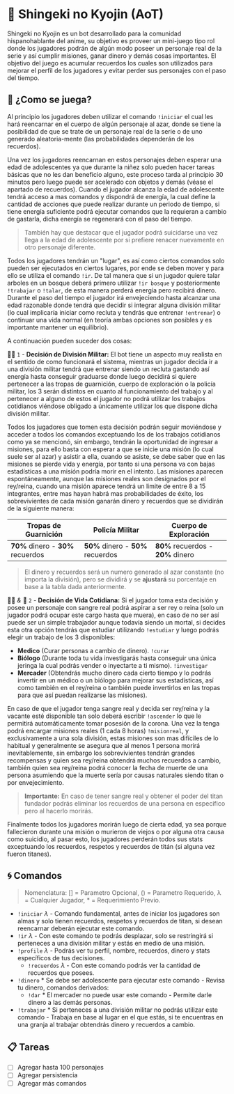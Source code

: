 # 💉 Shingeki no Kyojin (AoT)

Shingeki no Kyojin es un bot desarrollado para la comunidad hispanohablante del anime, su objetivo es proveer un mini-juego tipo rol donde los jugadores podrán de algún modo poseer un personaje real de la serie y así cumplir misiones, ganar dinero y demás cosas importantes. El objetivo del juego es acumular recuerdos los cuales son utilizados para mejorar el perfil de los jugadores y evitar perder sus personajes con el paso del tiempo.

## 🔬 ¿Como se juega?

Al principio los jugadores deben utilizar el comando `!iniciar` el cual les hará reencarnar en el cuerpo de algún personaje al azar, donde se tiene la posibilidad de que se trate de un personaje real de la serie o de uno generado aleatoria-mente (las probabilidades dependerán de los recuerdos).

Una vez los jugadores reencarnan en estos personajes deben esperar una edad de adolescentes ya que durante la niñez solo pueden hacer tareas básicas que no les dan beneficio alguno, este proceso tarda al principio 30 minutos pero luego puede ser acelerado con objetos y demás (véase el apartado de recuerdos). Cuando el jugador alcanza la edad de adolescente tendrá acceso a mas comandos y dispondrá de energía, la cual define la cantidad de acciones que puede realizar durante un periodo de tiempo, si tiene energía suficiente podrá ejecutar comandos que la requieran a cambio de gastarla, dicha energía se regenerará con el paso del tiempo.

> También hay que destacar que el jugador podrá suicidarse una vez llega a la edad de adolescente por si prefiere renacer nuevamente en otro personaje diferente.

Todos los jugadores tendrán un "lugar", es así como ciertos comandos solo pueden ser ejecutados en ciertos lugares, por ende se deben mover y para ello se utiliza el comando `!ir`. De tal manera que si un jugador quiere talar arboles en un bosque deberá primero utilizar `!ir bosque` y posteriormente `!trabajar` o `!talar`, de esta manera perderá energía pero recibirá dinero. Durante el paso del tiempo el jugador irá envejeciendo hasta alcanzar una edad razonable donde tendrá que decidir si integrar alguna división militar (lo cual implicaría iniciar como recluta y tendrás que entrenar `!entrenar`) o continuar una vida normal (en teoría ambas opciones son posibles y es importante mantener un equilibrio).

A continuación pueden suceder dos cosas: 

👨‍✈️ `1` - **Decisión de División Militar:** El bot tiene un aspecto muy realista en el sentido de como funcionará el sistema, mientras un jugador decida ir a una división militar tendrá que entrenar siendo un recluta gastando así energía hasta conseguir graduarse donde luego decidirá si quiere pertenecer a las tropas de guarnición, cuerpo de exploración o la policía militar, los 3 serán distintos en cuanto al funcionamiento del trabajo y al pertenecer a alguno de estos el jugador no podrá utilizar los trabajos cotidianos viéndose obligado a únicamente utilizar los que dispone dicha división militar.

Todos los jugadores que tomen esta decisión podrán seguir moviéndose y acceder a todos los comandos exceptuando los de los trabajos cotidianos como ya se mencionó, sin embargo, tendrán la oportunidad de ingresar a misiones, para ello basta con esperar a que se inicie una misión (lo cual suele ser al azar) y asistir a ella, cuando se asiste, se debe saber que en las misiones se pierde vida y energía, por tanto si una persona va con bajas estadísticas a una misión podría morir en el intento. Las misiones aparecen espontáneamente, aunque las misiones reales son designados por el rey/reina, cuando una misión aparece tendrá un limite de entre 8 a 15 integrantes, entre mas hayan habrá mas probabilidades de éxito, los sobrevivientes de cada misión ganarán dinero y recuerdos que se dividirán de la siguiente manera:

| Tropas de Guarnición |Policía Militar|Cuerpo de Exploración|
|--|--|--|
|**70%** dinero - **30%** recuerdos|**50%** dinero - **50%** recuerdos|**80%** recuerdos - **20%** dinero|

> El dinero y recuerdos será un numero generado al azar constante (no importa la división), pero se dividirá y se **ajustará** su porcentaje en base a la tabla dada anteriormente.

👨‍🔬 *&* 👑 `2` - **Decisión de Vida Cotidiana:** Si el jugador toma esta decisión y posee un personaje con sangre real podrá aspirar a ser rey o reina (solo un jugador podrá ocupar este cargo hasta que muera), en caso de no ser así puede ser un simple trabajador aunque todavía siendo un mortal, si decides esta otra opción tendrás que estudiar utilizando `!estudiar` y luego podrás elegir un trabajo de los 3 disponibles:

 - **Medico** (Curar personas a cambio de dinero). `!curar`
 - **Biólogo** (Durante toda tu vida investigarás hasta conseguir una única jeringa la cual podrás vender o inyectarte a ti mismo). `!investigar`
 - **Mercader** (Obtendrás mucho dinero cada cierto tiempo y lo podrás invertir en un médico o un biólogo para mejorar sus estadísticas, así como también en el rey/reina o también puede invertirlos en las tropas para que así puedan realizarse las misiones).

En caso de que el jugador tenga sangre real y decida ser rey/reina y la vacante esté disponible tan solo deberá escribir `!ascender` lo que le permitirá automáticamente tomar posesión de la corona. Una vez la tenga podrá encargar misiones reales (1 cada 8 horas) `!misionreal`, y exclusivamente a una sola división, estas misiones son mas difíciles de lo habitual y generalmente se asegura que al menos 1 persona morirá inevitablemente, sin embargo los sobrevivientes tendrán grandes recompensas y quien sea rey/reina obtendrá muchos recuerdos a cambio, también quien sea rey/reina podrá conocer la fecha de muerte de una persona asumiendo que la muerte sería por causas naturales siendo titan o por envejecimiento.

> **Importante:** En caso de tener sangre real y obtener el poder del titan fundador podrás eliminar los recuerdos de una persona en especifico pero al hacerlo morirás.

Finalmente todos los jugadores morirán luego de cierta edad, ya sea porque fallecieron durante una misión o murieron de viejos o por alguna otra causa como suicidio, al pasar esto, los jugadores perderán todos sus stats exceptuando los recuerdos, respetos y recuerdos de titán (si alguna vez fueron titanes).

## 🌀 Comandos

> Nomenclatura: [] = Parametro Opcional, () = Parametro Requerido, λ = Cualquier Jugador, * = Requerimiento Previo.

- `!iniciar` *λ* - Comando fundamental, antes de iniciar los jugadores son almas y solo tienen recuerdos, respetos y recuerdos de titan, si desean reencarnar deberán ejecutar este comando.
- `!ir` *λ* - Con este comando te podrás desplazar, solo se restringirá si perteneces a una división militar y estás en medio de una misión.
- `!profile` *λ* - Podrás ver tu perfil, nombre, recuerdos, dinero y stats específicos de tus decisiones.
	- `!recuerdos` *λ* - Con este comando podrás ver la cantidad de recuerdos que posees.
- `!dinero` *  Se debe ser adolescente para ejecutar este comando - Revisa tu dinero, comandos derivados:
	- `!dar` * El mercader no puede usar este comando - Permite darle dinero a las demás personas.
- `!trabajar` * Si perteneces a una división militar no podrás utilizar este comando - Trabaja en base al lugar en el que estás, si te encuentras en una granja al trabajar obtendrás dinero y recuerdos a cambio.

## 📋 Tareas

- [ ] Agregar hasta 100 personajes
- [ ] Agregar persistencia
- [ ] Agregar más comandos